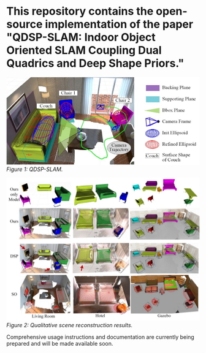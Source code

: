 # This repository contains the open-source implementation of the paper  **"QDSP-SLAM: Indoor Object Oriented SLAM Coupling Dual Quadrics and Deep Shape Priors."**  

![QDSP-SLAM](figures/1.png)
*Figure 1: QDSP-SLAM.*

![Qualitative scene reconstruction results](figures/2.png)
*Figure 2: Qualitative scene reconstruction results.*


Comprehensive usage instructions and documentation are currently being prepared and will be made available soon.

